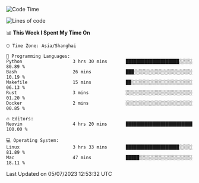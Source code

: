 <!--START_SECTION:waka-->
![Code Time](http://img.shields.io/badge/Code%20Time-1%2C420%20hrs%2049%20mins-blue)

![Lines of code](https://img.shields.io/badge/From%20Hello%20World%20I%27ve%20Written-261.8%20thousand%20lines%20of%20code-blue)

📊 **This Week I Spent My Time On** 

```text
🕑︎ Time Zone: Asia/Shanghai

💬 Programming Languages: 
Python                   3 hrs 30 mins       ████████████████████░░░░░   80.89 % 
Bash                     26 mins             ███░░░░░░░░░░░░░░░░░░░░░░   10.19 % 
Makefile                 15 mins             ██░░░░░░░░░░░░░░░░░░░░░░░   06.13 % 
Rust                     3 mins              ░░░░░░░░░░░░░░░░░░░░░░░░░   01.20 % 
Docker                   2 mins              ░░░░░░░░░░░░░░░░░░░░░░░░░   00.85 % 

🔥 Editors: 
Neovim                   4 hrs 20 mins       █████████████████████████   100.00 % 

💻 Operating System: 
Linux                    3 hrs 33 mins       ████████████████████░░░░░   81.89 % 
Mac                      47 mins             █████░░░░░░░░░░░░░░░░░░░░   18.11 % 
```


 Last Updated on 05/07/2023 12:53:32 UTC
<!--END_SECTION:waka-->
